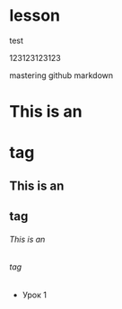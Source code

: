 # lesson
test

123123123123


mastering github markdown


# This is an <h1> tag
## This is an <h2> tag
###### This is an <h6> tag
  
  <ul>
    <li>Урок 1</li>
  </ul>
